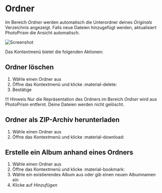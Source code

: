 # Ordner #
Im Bereich *Ordner* werden automatisch die Unterordner deines *Originals* Verzeichnis angezeigt.
Falls neue Dateien hinzugefügt werden, aktualisiert PhotoPrism die Ansicht automatisch.

![Screenshot](img/folders-1.png)

Das Kontextmenü bietet die folgenden Aktionen:

## Ordner löschen
1. Wähle einen Ordner aus
2. Öffne das Kontextmenü und klicke :material-delete:
3. Bestätige

!!! Hinweis
    Nur die Repräsentation des Ordners im Bereich *Ordner* wird aus PhotoPrism entfernt. Deine Dateien werden nicht gelöscht.

## Ordner als ZIP-Archiv herunterladen ##
1. Wähle einen Ordner aus
2. Öffne das Kontextmenü und klicke :material-download:

## Erstelle ein Album anhand eines Ordners ##
1. Wähle einen Ordner aus
2. Öffne das Kontextmenü und klicke :material-bookmark:
3. Wähle ein existierendes Album aus oder gib einen neuen Albumnamen ein
5. Klicke auf *Hinzufügen*

